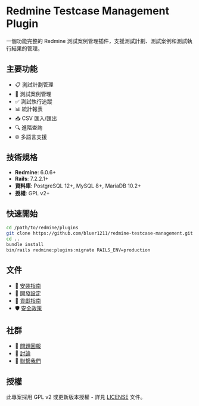 # Redmine Testcase Management Plugin

一個功能完整的 Redmine 測試案例管理插件，支援測試計劃、測試案例和測試執行結果的管理。

## 主要功能

- 📋 測試計劃管理
- 🧪 測試案例管理  
- ✅ 測試執行追蹤
- 📊 統計報表
- 📥 CSV 匯入/匯出
- 🔍 進階查詢
- 🌐 多語言支援

## 技術規格

- **Redmine**: 6.0.6+
- **Rails**: 7.2.2.1+
- **資料庫**: PostgreSQL 12+, MySQL 8+, MariaDB 10.2+
- **授權**: GPL v2+

## 快速開始

```bash
cd /path/to/redmine/plugins
git clone https://github.com/bluer1211/redmine-testcase-management.git testcase_management
cd ..
bundle install
bin/rails redmine:plugins:migrate RAILS_ENV=production
```

## 文件

- 📖 [安裝指南](README.md#安裝指南)
- 🔧 [開發設定](README.md#開發環境設定)
- 🤝 [貢獻指南](CONTRIBUTING.md)
- 🛡️ [安全政策](SECURITY.md)

## 社群

- 🐛 [問題回報](https://github.com/bluer1211/redmine-testcase-management/issues)
- 💬 [討論](https://github.com/bluer1211/redmine-testcase-management/discussions)
- 📧 [聯繫我們](mailto:bluer1211@gmail.com)

## 授權

此專案採用 GPL v2 或更新版本授權 - 詳見 [LICENSE](LICENSE) 文件。
